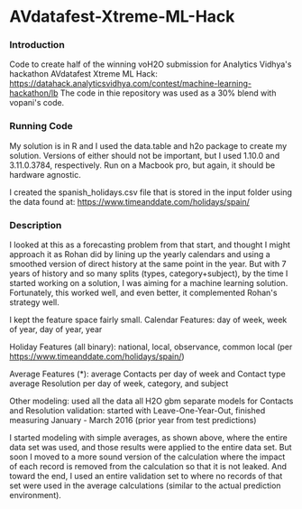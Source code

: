 # AVdatafest-Xtreme-ML-Hack

### Introduction
Code to create half of the winning voH2O submission for Analytics Vidhya's hackathon AVdatafest Xtreme ML Hack: https://datahack.analyticsvidhya.com/contest/machine-learning-hackathon/lb
The code in thie repository was used as a 30% blend with vopani's code.

### Running Code
My solution is in R and I used the data.table and h2o package to create my solution. Versions of either should not be important, but I used  1.10.0 and 3.11.0.3784, respectively. Run on a Macbook pro, but again, it should be hardware agnostic.

I created the spanish_holidays.csv file that is stored in the input folder using the data found at: https://www.timeanddate.com/holidays/spain/

### Description
I looked at this as a forecasting problem from that start, and thought I might approach it as Rohan did by lining up the yearly calendars and using a smoothed version of direct history at the same point in the year. But with 7 years of history and so many splits (types, category+subject), by the time I started working on a solution, I was aiming for a machine learning solution. Fortunately, this worked well, and even better, it complemented Rohan's strategy well.

I kept the feature space fairly small.
Calendar Features:
  day of week, week of year, day of year, year

Holiday Features (all binary):
  national, local, observance, common local (per https://www.timeanddate.com/holidays/spain/)

Average Features (*):
  average Contacts per day of week and Contact type
  average Resolution per day of week, category, and subject

Other modeling:
  used all the data
  all H2O gbm
  separate models for Contacts and Resolution
  validation: started with Leave-One-Year-Out, finished measuring January - March 2016 (prior year from test predictions)

I started modeling with simple averages, as shown above, where the entire data set was used, and those results were applied to the entire data set. But soon I moved to a more sound version of the calculation where the impact of each record is removed from the calculation so that it is not leaked. And toward the end, I used an entire validation set to where no records of that set were used in the average calculations (similar to the actual prediction environment).
